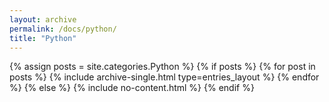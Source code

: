```yaml
---
layout: archive
permalink: /docs/python/
title: "Python"
---
```


{% assign posts = site.categories.Python %}
{% if posts %}
  {% for post in posts %}
    {% include archive-single.html type=entries_layout %}
  {% endfor %}
{% else %}
  {% include no-content.html %}
{% endif %}
